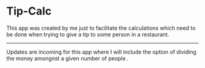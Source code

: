 # Tip-Calc
This app was created by me just to facilitate the calculations which need to be done when trying to give a tip to some person in a restaurant.

*****************************************
Updates are incoming for this app where I will include the option of dividing the money amongnst a given number of people .
